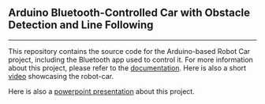 ## Arduino Bluetooth-Controlled Car with Obstacle Detection and Line Following
---
This repository contains the source code for the Arduino-based Robot Car project, including the Bluetooth app used to control it. For more information about this project, please refer to the [documentation](https://docs.google.com/document/d/1KkfkdWmCTXAIBRiSMWXT_iWa7e5qWieVGhMstqGckM8/edit?usp=sharing).
Here is also a short [video](https://youtu.be/0rnHf80PrvE) showcasing the robot-car.

Here is also a [powerpoint presentation](https://docs.google.com/presentation/d/16LQCOJldcdsr7ttd4F-miWgPeRZ7vhWD/edit?usp=sharing&ouid=107246824104571234611&rtpof=true&sd=true) about this project.
